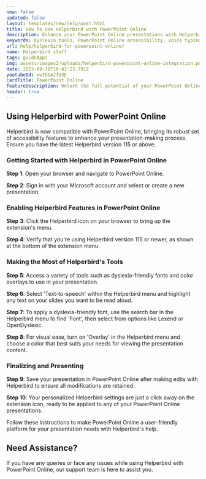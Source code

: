 ```yaml
---
new: false
updated: false
layout: templates/new/help/post.html
title: How to Use Helperbird with PowerPoint Online
description: Enhance your PowerPoint Online presentations with Helperbird's accessibility features for a more inclusive experience.
keywords: Dyslexia tools, PowerPoint Online accessibility, Voice typing for PowerPoint, Text to speech for PowerPoint, Dyslexia fonts for PowerPoint, Helperbird for Edge, Helperbird for Firefox, Helperbird for Chrome, Lexend for PowerPoint, OpenDyslexic for PowerPoint
url: help/helperbird-for-powerpoint-online/
name: Helperbird staff
tags: guideApps
img: assets/images2/uploads/helperbird-powerpoint-online-integration.png
date: 2023-09-10T18:43:23.791Z
youtubeId: vwT8SAJfU3E
cardTitle: PowerPoint Online
featureDescription: Unlock the full potential of your PowerPoint Online presentations with Helperbird's suite of accessibility tools. Our guide shows you how to seamlessly incorporate features like dyslexia fonts, text to speech, and more into your slides.
header: true
---
```


## Using Helperbird with PowerPoint Online

Helperbird is now compatible with PowerPoint Online, bringing its robust set of accessibility features to enhance your presentation-making process. Ensure you have the latest Helperbird version 115 or above.

### Getting Started with Helperbird in PowerPoint Online

**Step 1**: Open your browser and navigate to PowerPoint Online.

**Step 2**: Sign in with your Microsoft account and select or create a new presentation.

### Enabling Helperbird Features in PowerPoint Online

**Step 3**: Click the Helperbird icon on your browser to bring up the extension's menu.

**Step 4**: Verify that you're using Helperbird version 115 or newer, as shown at the bottom of the extension menu.

### Making the Most of Helperbird's Tools

**Step 5**: Access a variety of tools such as dyslexia-friendly fonts and color overlays to use in your presentation.

**Step 6**: Select 'Text-to-speech' within the Helperbird menu and highlight any text on your slides you want to be read aloud.

**Step 7**: To apply a dyslexia-friendly font, use the search bar in the Helperbird menu to find 'Font', then select from options like Lexend or OpenDyslexic.

**Step 8**: For visual ease, turn on 'Overlay' in the Helperbird menu and choose a color that best suits your needs for viewing the presentation content.

### Finalizing and Presenting

**Step 9**: Save your presentation in PowerPoint Online after making edits with Helperbird to ensure all modifications are retained.

**Step 10**: Your personalized Helperbird settings are just a click away on the extension icon, ready to be applied to any of your PowerPoint Online presentations.

Follow these instructions to make PowerPoint Online a user-friendly platform for your presentation needs with Helperbird's help.

## Need Assistance?

If you have any queries or face any issues while using Helperbird with PowerPoint Online, our support team is here to assist you.
